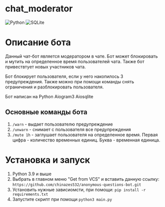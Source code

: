 # chat_moderator

![Python](https://img.shields.io/badge/python-3670A0?style=for-the-badge&logo=python&logoColor=ffdd54) ![SQLite](https://img.shields.io/badge/sqlite-%2307405e.svg?style=for-the-badge&logo=sqlite&logoColor=white)

<h1>Описание бота</h1>

Данный чат-бот является модератором в чате.
Бот может блокировать и мутить на определенное время пользователей чата.
Также бот привествтует новых участников чата.

Бот блокирует пользователя, если у него накопилось 3 предупреждения.
Также можно при помощи команды снять ограничения и разблокировать пользователя.

Бот написан на Python Aiogram3 Aiosqlite

<h2>Основные команды бота</h2>
<ol>
    <li><code>/warn</code> - выдает пользователю предупреждение</li>
    <li><code>/unwarn</code> - снимает с пользователя все предупреждения</li>
    <li><code>/mute 1h</code> - заглушает пользователя на определенное время. Первая цифра - количество временных единиц. Буква - временная единица.</li>
</ol>

<h1>Установка и запуск</h1>
<ol>
    <li>Python 3.9 и выше</li>
    <li>Выбрать в главном меню "Get from VCS" и вставить данную ссылку: <code>https://github.com/chinazes532/anonymous-questions-bot.git</code></li>
    <li>Установить нужные зависиомсти, при помощи: <code>pip install -r requirements.txt</code></li>
    <li>Запустите скрипт при помощи <code>python3 main.py</code></li>
</ol>
